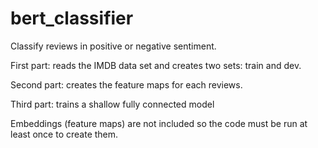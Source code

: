 # bert_classifier

Classify reviews in positive or negative sentiment.

First part: reads the IMDB data set and creates two sets: train and dev.

Second part: creates the feature maps for each reviews.

Third part: trains a shallow fully connected model

Embeddings (feature maps) are not included so the code must be run at least once to create them.
